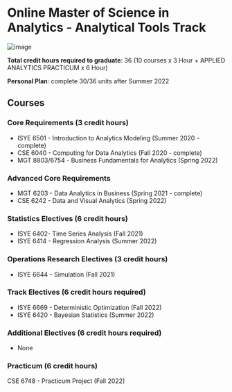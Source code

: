 # Online Master of Science in Analytics - Analytical Tools Track
![image](https://user-images.githubusercontent.com/61436947/116816896-22bcc880-ab21-11eb-9c04-87f2269be075.png)


__Total credit hours required to graduate__: 36 (10 courses x 3 Hour + APPLIED ANALYTICS PRACTICUM x 6 Hour)

__Personal Plan__: complete 30/36 units after Summer 2022

## Courses

### Core Requirements (3 credit hours)
- ISYE 6501 - Introduction to Analytics Modeling (Summer 2020 - complete)
- CSE 6040 - Computing for Data Analytics (Fall 2020 - complete)
- MGT 8803/6754 - Business Fundamentals for Analytics (Spring 2022) 
### Advanced Core Requirements
- MGT 6203 - Data Analytics in Business (Spring 2021 - complete)
- CSE 6242 - Data and Visual Analytics (Spring 2022)
### Statistics Electives (6 credit hours)
- ISYE 6402- Time Series Analysis (Fall 2021)
- ISYE 6414 - Regression Analysis (Summer 2022)
### Operations Research Electives (3 credit hours)
- ISYE 6644 - Simulation (Fall 2021)
### Track Electives (6 credit hours required)
- ISYE 6669 - Deterministic Optimization (Fall 2022)
- ISYE 6420 - Bayesian Statistics (Summer 2022)
### Additional Electives (6 credit hours required)
- None
### Practicum (6 credit hours)
CSE 6748 - Practicum Project (Fall 2022)
